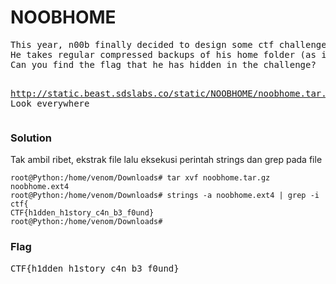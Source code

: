 <h1><b>NOOBHOME</b></h1>
<pre>
This year, n00b finally decided to design some ctf challenges on his own, and has made his first simple challenge. 
He takes regular compressed backups of his home folder (as is good practice), but he forgot to secure the backup. 
Can you find the flag that he has hidden in the challenge?

http://static.beast.sdslabs.co/static/NOOBHOME/noobhome.tar.gzHint: Look everywhere
</pre>
<b><h3>Solution</h3></b>
<p>Tak ambil ribet, ekstrak file lalu eksekusi perintah strings dan grep pada file</p>

```console
root@Python:/home/venom/Downloads# tar xvf noobhome.tar.gz 
noobhome.ext4
root@Python:/home/venom/Downloads# strings -a noobhome.ext4 | grep -i ctf{
CTF{h1dden_h1story_c4n_b3_f0und}
root@Python:/home/venom/Downloads# 
```

<b><h3>Flag</h3></b>
<pre>
CTF{h1dden_h1story_c4n_b3_f0und}
</pre>
